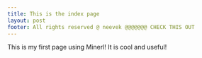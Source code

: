 ```yaml
---
title: This is the index page
layout: post 
footer: All rights reserved @ neevek @@@@@@@ CHECK THIS OUT
---
```

This is my first page using Minerl!
It is cool and useful!
